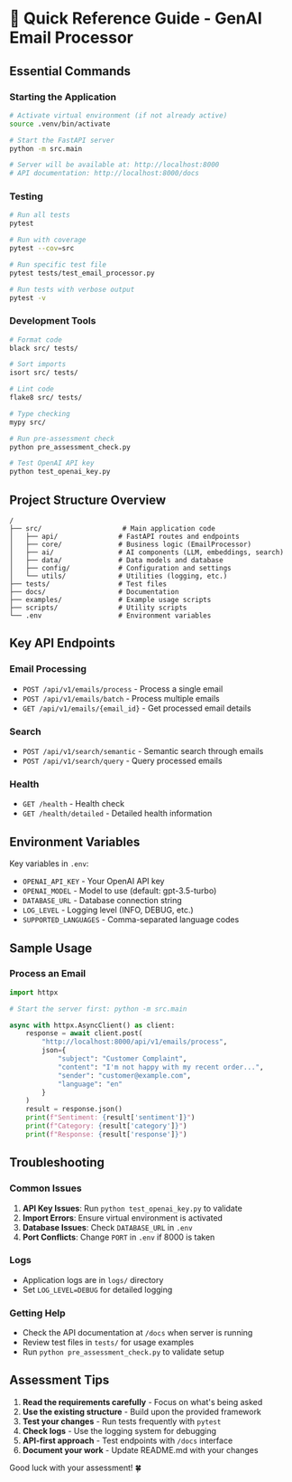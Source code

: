 # 🚀 Quick Reference Guide - GenAI Email Processor

## Essential Commands

### Starting the Application
```bash
# Activate virtual environment (if not already active)
source .venv/bin/activate

# Start the FastAPI server
python -m src.main

# Server will be available at: http://localhost:8000
# API documentation: http://localhost:8000/docs
```

### Testing
```bash
# Run all tests
pytest

# Run with coverage
pytest --cov=src

# Run specific test file
pytest tests/test_email_processor.py

# Run tests with verbose output
pytest -v
```

### Development Tools
```bash
# Format code
black src/ tests/

# Sort imports
isort src/ tests/

# Lint code
flake8 src/ tests/

# Type checking
mypy src/

# Run pre-assessment check
python pre_assessment_check.py

# Test OpenAI API key
python test_openai_key.py
```

## Project Structure Overview

```
/
├── src/                    # Main application code
│   ├── api/               # FastAPI routes and endpoints
│   ├── core/              # Business logic (EmailProcessor)
│   ├── ai/                # AI components (LLM, embeddings, search)
│   ├── data/              # Data models and database
│   ├── config/            # Configuration and settings
│   └── utils/             # Utilities (logging, etc.)
├── tests/                 # Test files
├── docs/                  # Documentation
├── examples/              # Example usage scripts
├── scripts/               # Utility scripts
└── .env                   # Environment variables
```

## Key API Endpoints

### Email Processing
- `POST /api/v1/emails/process` - Process a single email
- `POST /api/v1/emails/batch` - Process multiple emails
- `GET /api/v1/emails/{email_id}` - Get processed email details

### Search
- `POST /api/v1/search/semantic` - Semantic search through emails
- `POST /api/v1/search/query` - Query processed emails

### Health
- `GET /health` - Health check
- `GET /health/detailed` - Detailed health information

## Environment Variables

Key variables in `.env`:
- `OPENAI_API_KEY` - Your OpenAI API key
- `OPENAI_MODEL` - Model to use (default: gpt-3.5-turbo)
- `DATABASE_URL` - Database connection string
- `LOG_LEVEL` - Logging level (INFO, DEBUG, etc.)
- `SUPPORTED_LANGUAGES` - Comma-separated language codes

## Sample Usage

### Process an Email
```python
import httpx

# Start the server first: python -m src.main

async with httpx.AsyncClient() as client:
    response = await client.post(
        "http://localhost:8000/api/v1/emails/process",
        json={
            "subject": "Customer Complaint",
            "content": "I'm not happy with my recent order...",
            "sender": "customer@example.com",
            "language": "en"
        }
    )
    result = response.json()
    print(f"Sentiment: {result['sentiment']}")
    print(f"Category: {result['category']}")
    print(f"Response: {result['response']}")
```

## Troubleshooting

### Common Issues
1. **API Key Issues**: Run `python test_openai_key.py` to validate
2. **Import Errors**: Ensure virtual environment is activated
3. **Database Issues**: Check `DATABASE_URL` in `.env`
4. **Port Conflicts**: Change `PORT` in `.env` if 8000 is taken

### Logs
- Application logs are in `logs/` directory
- Set `LOG_LEVEL=DEBUG` for detailed logging

### Getting Help
- Check the API documentation at `/docs` when server is running
- Review test files in `tests/` for usage examples
- Run `python pre_assessment_check.py` to validate setup

## Assessment Tips

1. **Read the requirements carefully** - Focus on what's being asked
2. **Use the existing structure** - Build upon the provided framework
3. **Test your changes** - Run tests frequently with `pytest`
4. **Check logs** - Use the logging system for debugging
5. **API-first approach** - Test endpoints with `/docs` interface
6. **Document your work** - Update README.md with your changes

Good luck with your assessment! 🍀

